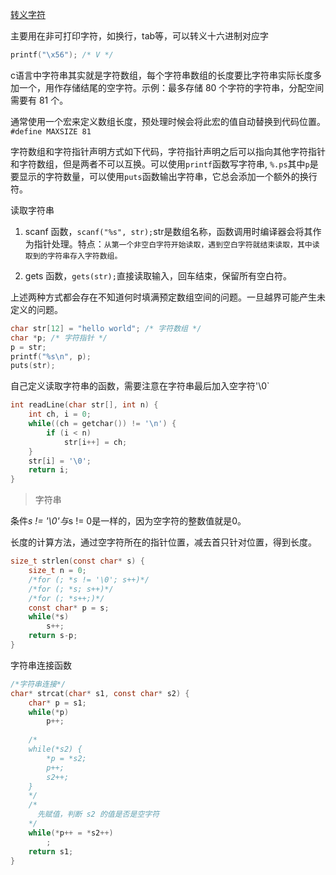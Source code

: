 [转义字符](https://www.ibm.com/docs/en/zos/2.3.0?topic=set-escape-sequences)

主要用在非可打印字符，如换行，tab等，可以转义十六进制对应字
```c
printf("\x56"); /* V */
```

c语言中字符串其实就是字符数组，每个字符串数组的长度要比字符串实际长度多加一个，用作存储结尾的空字符。示例：最多存储 80 个字符的字符串，分配空间需要有 81 个。

通常使用一个宏来定义数组长度，预处理时候会将此宏的值自动替换到代码位置。 `#define MAXSIZE 81`

字符数组和字符指针声明方式如下代码，字符指针声明之后可以指向其他字符指针和字符数组，但是两者不可以互换。可以使用`printf`函数写字符串, `%.ps`其中`p`是要显示的字符数量，可以使用`puts`函数输出字符串，它总会添加一个额外的换行符。

读取字符串

1. scanf 函数，`scanf("%s", str);`str是数组名称，函数调用时编译器会将其作为指针处理。特点：`从第一个非空白字符开始读取，遇到空白字符就结束读取，其中读取到的字符串存入字符数组。`

2. gets 函数，`gets(str);`直接读取输入，回车结束，保留所有空白符。

上述两种方式都会存在不知道何时填满预定数组空间的问题。一旦越界可能产生未定义的问题。
```c
char str[12] = "hello world"; /* 字符数组 */
char *p; /* 字符指针 */
p = str;
printf("%s\n", p); 
puts(str);
```

自己定义读取字符串的函数，需要注意在字符串最后加入空字符'\0`
```c
int readLine(char str[], int n) {
    int ch, i = 0;
    while((ch = getchar()) != '\n') {
        if (i < n)
            str[i++] = ch;
    }
    str[i] = '\0';
    return i;
}
```
> 字符串

条件*s != '\0'与*s != 0是一样的，因为空字符的整数值就是0。

长度的计算方法，通过空字符所在的指针位置，减去首只针对位置，得到长度。
```c
size_t strlen(const char* s) {
    size_t n = 0;
    /*for (; *s != '\0'; s++)*/
    /*for (; *s; s++)*/
    /*for (; *s++;)*/
    const char* p = s;
    while(*s)
        s++;
    return s-p;
}
```
字符串连接函数
```c
/*字符串连接*/
char* strcat(char* s1, const char* s2) {
    char* p = s1;
    while(*p)
        p++;
    
    /*
    while(*s2) {
        *p = *s2;
        p++;
        s2++;
    }
    */
    /* 
      先赋值，判断 s2 的值是否是空字符
    */
    while(*p++ = *s2++)
        ;
    return s1;
}
```
